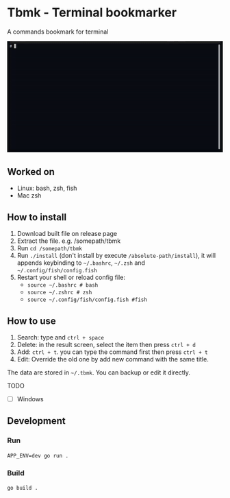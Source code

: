 # Tbmk - Terminal bookmarker

A commands bookmark for terminal

![demo](./tbmk.gif)

## Worked on

- Linux: bash, zsh, fish
- Mac zsh

## How to install

1. Download built file on release page
2. Extract the file. e.g. /somepath/tbmk
3. Run `cd /somepath/tbmk`
4. Run `./install` (don't install by execute `/absolute-path/install`), it will appends keybinding to `~/.bashrc`, `~/.zsh` and `~/.config/fish/config.fish`
5. Restart your shell or reload config file:
    - `source ~/.bashrc # bash`
    - `source ~/.zshrc # zsh`
    - `source ~/.config/fish/config.fish #fish`

## How to use

1. Search: type and `ctrl + space`
2. Delete: in the result screen, select the item then press `ctrl + d`
3. Add: `ctrl + t`. you can type the command first then press `ctrl + t`
4. Edit: Override the old one by add new command with the same title.

The data are stored in `~/.tbmk`. You can backup or edit it directly.

TODO

- [ ] Windows

## Development

### Run

```shell
APP_ENV=dev go run .
```

### Build

```shell
go build .
```
